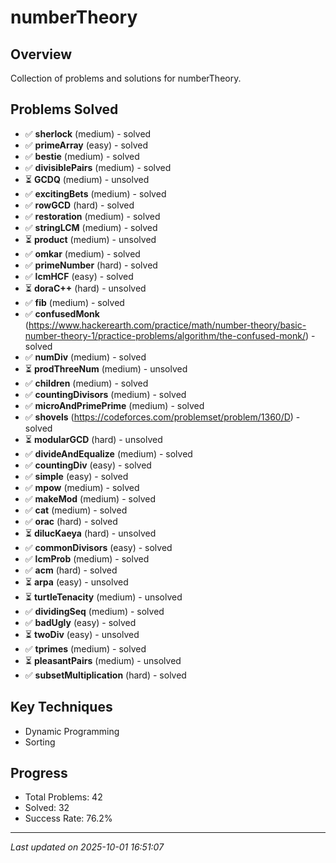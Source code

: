 # numberTheory

## Overview
Collection of problems and solutions for numberTheory.

## Problems Solved
- ✅ **sherlock** (medium) - solved
- ✅ **primeArray** (easy) - solved
- ✅ **bestie** (medium) - solved
- ✅ **divisiblePairs** (medium) - solved
- ⏳ **GCDQ** (medium) - unsolved
- ✅ **excitingBets** (medium) - solved
- ✅ **rowGCD** (hard) - solved
- ✅ **restoration** (medium) - solved
- ✅ **stringLCM** (medium) - solved
- ⏳ **product** (medium) - unsolved
- ✅ **omkar** (medium) - solved
- ✅ **primeNumber** (hard) - solved
- ✅ **lcmHCF** (easy) - solved
- ⏳ **doraC++** (hard) - unsolved
- ✅ **fib** (medium) - solved
- ✅ **confusedMonk** (https://www.hackerearth.com/practice/math/number-theory/basic-number-theory-1/practice-problems/algorithm/the-confused-monk/) - solved
- ✅ **numDiv** (medium) - solved
- ⏳ **prodThreeNum** (medium) - unsolved
- ✅ **children** (medium) - solved
- ✅ **countingDivisors** (medium) - solved
- ✅ **microAndPrimePrime** (medium) - solved
- ✅ **shovels** (https://codeforces.com/problemset/problem/1360/D) - solved
- ⏳ **modularGCD** (hard) - unsolved
- ✅ **divideAndEqualize** (medium) - solved
- ✅ **countingDiv** (easy) - solved
- ✅ **simple** (easy) - solved
- ✅ **mpow** (medium) - solved
- ✅ **makeMod** (medium) - solved
- ✅ **cat** (medium) - solved
- ✅ **orac** (hard) - solved
- ⏳ **dilucKaeya** (hard) - unsolved
- ✅ **commonDivisors** (easy) - solved
- ✅ **lcmProb** (medium) - solved
- ✅ **acm** (hard) - solved
- ⏳ **arpa** (easy) - unsolved
- ⏳ **turtleTenacity** (medium) - unsolved
- ✅ **dividingSeq** (medium) - solved
- ✅ **badUgly** (easy) - solved
- ⏳ **twoDiv** (easy) - unsolved
- ✅ **tprimes** (medium) - solved
- ⏳ **pleasantPairs** (medium) - unsolved
- ✅ **subsetMultiplication** (hard) - solved

## Key Techniques
- Dynamic Programming
- Sorting

## Progress
- Total Problems: 42
- Solved: 32
- Success Rate: 76.2%

---
*Last updated on 2025-10-01 16:51:07*
